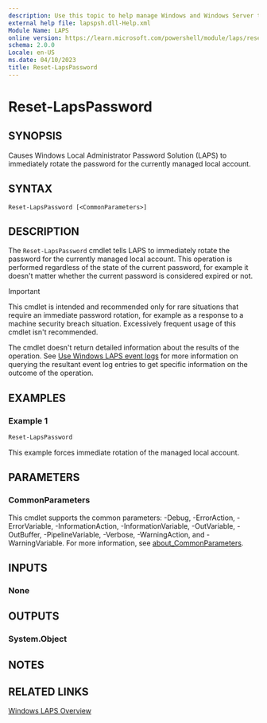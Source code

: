 ```yaml
---
description: Use this topic to help manage Windows and Windows Server technologies with Windows PowerShell.
external help file: lapspsh.dll-Help.xml
Module Name: LAPS
online version: https://learn.microsoft.com/powershell/module/laps/reset-lapspassword?view=windowsserver2022-ps&wt.mc_id=ps-gethelp
schema: 2.0.0
Locale: en-US
ms.date: 04/10/2023
title: Reset-LapsPassword
---
```


# Reset-LapsPassword

## SYNOPSIS
Causes Windows Local Administrator Password Solution (LAPS) to immediately rotate the password for
the currently managed local account.

## SYNTAX

```
Reset-LapsPassword [<CommonParameters>]
```

## DESCRIPTION

The `Reset-LapsPassword` cmdlet tells LAPS to immediately rotate the password for the currently
managed local account. This operation is performed regardless of the state of the current password,
for example it doesn't matter whether the current password is considered expired or not.

> [!IMPORTANT]
> This cmdlet is intended and recommended only for rare situations that require an
> immediate password rotation, for example as a response to a machine security breach situation.
> Excessively frequent usage of this cmdlet isn't recommended.

The cmdlet doesn't return detailed information about the results of the operation. See
[Use Windows LAPS event logs](https://go.microsoft.com/fwlink/?linkid=2234103) for more information
on querying the resultant event log entries to get specific information on the outcome of the
operation.

## EXAMPLES

### Example 1

```powershell
Reset-LapsPassword
```

This example forces immediate rotation of the managed local account.

## PARAMETERS

### CommonParameters

This cmdlet supports the common parameters: -Debug, -ErrorAction, -ErrorVariable,
-InformationAction, -InformationVariable, -OutVariable, -OutBuffer, -PipelineVariable, -Verbose,
-WarningAction, and -WarningVariable. For more information, see
[about_CommonParameters](http://go.microsoft.com/fwlink/?LinkID=113216).

## INPUTS

### None

## OUTPUTS

### System.Object

## NOTES

## RELATED LINKS

[Windows LAPS Overview](https://go.microsoft.com/fwlink/?linkid=2233901)
